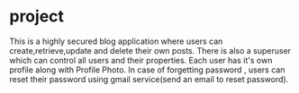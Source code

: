 # project
This is a highly secured blog application where users can create,retrieve,update and delete their own posts.
There is also a superuser which can control all users and their properties.
Each user has it's own profile along with Profile Photo.
In case of forgetting password , users can reset their password using gmail service(send an email to reset password).
